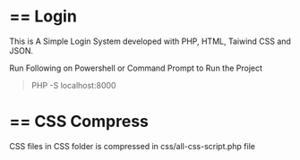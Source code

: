 ==
Login
=====================
This is A Simple Login System developed with PHP, HTML, Taiwind CSS and JSON.

Run Following on Powershell or Command Prompt to Run the Project 
> PHP -S localhost:8000 

==
CSS Compress
=====================
CSS files in CSS folder is compressed in css/all-css-script.php file


